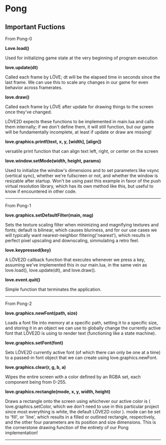 
# Pong

## Important Fuctions

From Pong-0

**Love.load()**

Used for initializing game state at the very beginning of program execution

**love.update(dt)**

Called each frame by LÖVE; dt will be the elapsed time in seconds since the last frame. We can use this to scale any changes in our game for even behavior across framerates.

**love.draw()**

Called each frame by LÖVE after update for drawing things to the screen once they've changed.

LÖVE2D expects these functions to be implemented in main.lua and calls them internally; if we don't define them, it will still function, but our game will be fundamentally incomplete, at least if update or draw are missing!

**love.graphics.printf(text, x, y, [width], [align])**

versatile print function that can align text left, right, or center on the screen

**love.window.setMode(width, height, params)**

Used to initialize the window's dimensions and to set parameters like vsync (vertical sync), whether we're fullscreen or not, and whether the window is resizable after startup. Won't be using past this example in favor of the push virtual resolution library, which has its own method like this, but useful to know if encountered in other code.

---

From Pong-1

**love.graphics.setDefaultFilter(main, mag)**

Sets the texture scaling filter when minimizing and magnifying textures and fonts; default is bilinear, which causes bluriness, and for our use cases we will typically want nearest-neighbor filtering('nearest'), which results in perfect pixel upscaling and downscaling, simmulating a retro feel.

**love.keypressed(key)**

A LÖVE2D callback function that executes whenever we press a key, assuming we've implemented this in our main.lua, in the same vein as love.load(), love.update(dt), and love.draw().

**love.event.quit()**

Simple function that terminates the application.

---

From Pong-2

**love.graphics.newFont(path, size)**

Loads a font file into memory at a specific path, setting it to a specific size, and storing it in an object we can use to globally change the currently active font that LÖVE2D is using to render text (functioning like a state machine).

**love.graphics.setFont(font)**

Sets LÖVE2D currently active font (of which there can only be one at a time) to a passed-in font object that we can create using love.graphics.newFont.

**love.graphics.clear(r, g, b, a)**

Wipes the entire screen with a color defined by an RGBA set, each component being from 0-255.

**love.graphics.rectangle(mode, x, y, width, height)**

Draws a rectangle onto the screen using whichever our active color is ( love.graphics.setColor, which we don't need to use in this particular project since most everything is white, the default LÖVE2D color ). mode can be set to 'fill', or 'line', which results in a filled or outlined rectangle, respectively, and the other four parameters are its position and size dimensions. This is the cornerstone drawing function of the entirety of our Pong implementation!

---
